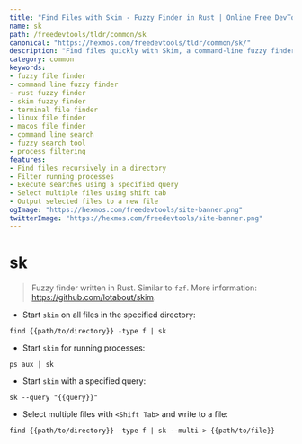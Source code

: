 ```yaml
---
title: "Find Files with Skim - Fuzzy Finder in Rust | Online Free DevTools by Hexmos"
name: sk
path: /freedevtools/tldr/common/sk
canonical: "https://hexmos.com/freedevtools/tldr/common/sk/"
description: "Find files quickly with Skim, a command-line fuzzy finder written in Rust. Locate files, filter processes, and select multiple items efficiently. Free online tool, no registration required."
category: common
keywords:
- fuzzy file finder
- command line fuzzy finder
- rust fuzzy finder
- skim fuzzy finder
- terminal file finder
- linux file finder
- macos file finder
- command line search
- fuzzy search tool
- process filtering
features:
- Find files recursively in a directory
- Filter running processes
- Execute searches using a specified query
- Select multiple files using shift tab
- Output selected files to a new file
ogImage: "https://hexmos.com/freedevtools/site-banner.png"
twitterImage: "https://hexmos.com/freedevtools/site-banner.png"
---
```


# sk

> Fuzzy finder written in Rust.
> Similar to `fzf`.
> More information: <https://github.com/lotabout/skim>.

- Start `skim` on all files in the specified directory:

`find {{path/to/directory}} -type f | sk`

- Start `skim` for running processes:

`ps aux | sk`

- Start `skim` with a specified query:

`sk --query "{{query}}"`

- Select multiple files with `<Shift Tab>` and write to a file:

`find {{path/to/directory}} -type f | sk --multi > {{path/to/file}}`

